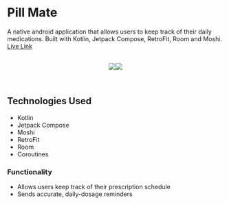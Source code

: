 # Pill Mate

A native android application that allows users to keep track of their daily medications. Built with Kotlin, Jetpack Compose, RetroFit, Room and Moshi. [Live Link]()<br/>
<br/>

<p align="center">
<img width=“67”% src=“pill-mate.png” ><img width=“33”% src=“Pill-Mate.gif”>
</p><br/>

## Technologies Used

- Kotlin
- Jetpack Compose
- Moshi
- RetroFit
- Room
- Coroutines

### Functionality

- Allows users keep track of their prescription schedule
- Sends accurate, daily-dosage reminders
